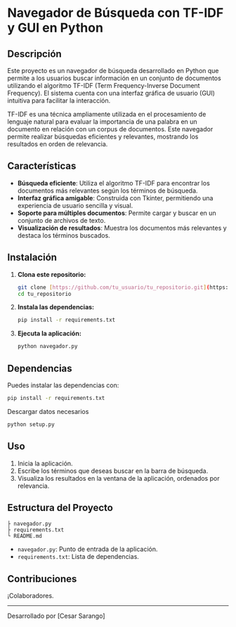 # Navegador de Búsqueda con TF-IDF y GUI en Python

## Descripción

Este proyecto es un navegador de búsqueda desarrollado en Python que permite a los usuarios buscar información en un conjunto de documentos utilizando el algoritmo TF-IDF (Term Frequency-Inverse Document Frequency). El sistema cuenta con una interfaz gráfica de usuario (GUI) intuitiva para facilitar la interacción.

TF-IDF es una técnica ampliamente utilizada en el procesamiento de lenguaje natural para evaluar la importancia de una palabra en un documento en relación con un corpus de documentos. Este navegador permite realizar búsquedas eficientes y relevantes, mostrando los resultados en orden de relevancia.

## Características

- **Búsqueda eficiente**: Utiliza el algoritmo TF-IDF para encontrar los documentos más relevantes según los términos de búsqueda.
- **Interfaz gráfica amigable**: Construida con Tkinter, permitiendo una experiencia de usuario sencilla y visual.
- **Soporte para múltiples documentos**: Permite cargar y buscar en un conjunto de archivos de texto.
- **Visualización de resultados**: Muestra los documentos más relevantes y destaca los términos buscados.

## Instalación

1. **Clona este repositorio:**
   ```bash
   git clone [https://github.com/tu_usuario/tu_repositorio.git](https://github.com/Aztaroth1/Proyecto-en-Python.git)
   cd tu_repositorio
   ```

2. **Instala las dependencias:**
   ```bash
   pip install -r requirements.txt
   ```

3. **Ejecuta la aplicación:**
   ```bash
   python navegador.py
   ```

## Dependencias

Puedes instalar las dependencias con:
```bash
pip install -r requirements.txt
```
Descargar datos necesarios
```bash
python setup.py
```

## Uso

1. Inicia la aplicación.
2. Escribe los términos que deseas buscar en la barra de búsqueda.
3. Visualiza los resultados en la ventana de la aplicación, ordenados por relevancia.

## Estructura del Proyecto

```
├ navegador.py
├ requirements.txt
└ README.md
```

- `navegador.py`: Punto de entrada de la aplicación.
- `requirements.txt`: Lista de dependencias.

## Contribuciones

¡Colaboradores.

---

Desarrollado por [Cesar Sarango]
